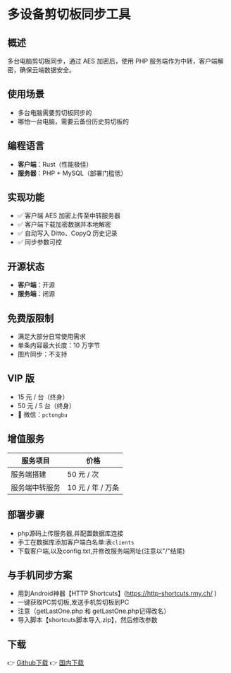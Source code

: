 # 多设备剪切板同步工具

## 概述
多台电脑剪切板同步，通过 AES 加密后，使用 PHP 服务端作为中转，客户端解密，确保云端数据安全。

## 使用场景
- 多台电脑需要剪切板同步的
- 哪怕一台电脑，需要云备份历史剪切板的

## 编程语言
- **客户端**：Rust（性能极佳）
- **服务器**：PHP + MySQL（部署门槛低）

## 实现功能
- ✅ 客户端 AES 加密上传至中转服务器  
- ✅ 客户端下载加密数据并本地解密  
- ✅ 自动写入 Ditto、CopyQ 历史记录  
- ✅ 同步参数可控

## 开源状态
- **客户端**：开源  
- **服务端**：闭源

## 免费版限制
- 满足大部分日常使用需求
- 单条内容最大长度：10 万字节
- 图片同步：不支持

## VIP 版
- 15 元 / 台（终身）
- 50 元 / 5 台（终身）
- 💬 微信：`pctongbu`

## 增值服务
| 服务项目         | 价格           |
|------------------|----------------|
| 服务端搭建       | 50 元 / 次     |
| 服务端中转服务   | 10 元 / 年 / 万条 |

## 部署步骤
- php源码上传服务器,并配置数据库连接
- 手工在数据库添加客户端白名单:表`clients`
- 下载客户端,以及config.txt,并修改服务端网址(注意以"/"结尾)

## 与手机同步方案
- 用到Android神器【HTTP Shortcuts】(https://http-shortcuts.rmy.ch/  )
- 一键获取PC剪切板,发送手机剪切板到PC
- 注意（getLastOne.php 和 getLastOne.php记得改名）
- 导入脚本【shortcuts脚本导入.zip】，然后修改参数

## 下载
👉 [Github下载](https://github.com/q409640976/ClipboardSync/releases)
👉 [国内下载](https://gitee.com/q409640976/ClipboardSync/releases/)

